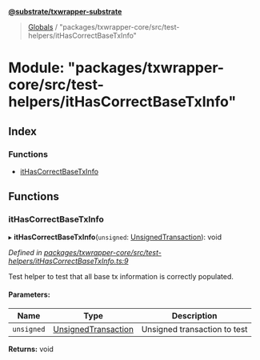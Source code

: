 **[@substrate/txwrapper-substrate](../README.md)**

> [Globals](../globals.md) / "packages/txwrapper-core/src/test-helpers/itHasCorrectBaseTxInfo"

# Module: "packages/txwrapper-core/src/test-helpers/itHasCorrectBaseTxInfo"

## Index

### Functions

* [itHasCorrectBaseTxInfo](_packages_txwrapper_core_src_test_helpers_ithascorrectbasetxinfo_.md#ithascorrectbasetxinfo)

## Functions

### itHasCorrectBaseTxInfo

▸ **itHasCorrectBaseTxInfo**(`unsigned`: [UnsignedTransaction](../interfaces/_packages_txwrapper_core_src_types_method_.unsignedtransaction.md)): void

*Defined in [packages/txwrapper-core/src/test-helpers/itHasCorrectBaseTxInfo.ts:9](https://github.com/paritytech/txwrapper-core/blob/e071077/packages/txwrapper-core/src/test-helpers/itHasCorrectBaseTxInfo.ts#L9)*

Test helper to test that all base tx information is correctly populated.

#### Parameters:

Name | Type | Description |
------ | ------ | ------ |
`unsigned` | [UnsignedTransaction](../interfaces/_packages_txwrapper_core_src_types_method_.unsignedtransaction.md) | Unsigned transaction to test  |

**Returns:** void
